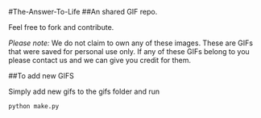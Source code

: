 #The-Answer-To-Life
##An shared GIF repo.

Feel free to fork and contribute.

_Please note:_ We do not claim to own any of these images. These are GIFs that were saved for personal use only. If any of these GIFs belong to you please contact us and we can give you credit for them.

##To add new GIFS

Simply add new gifs to the gifs folder and run

`python make.py`
